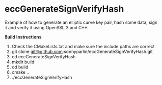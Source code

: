 # eccGenerateSignVerifyHash
Example of how to generate an elliptic curve key pair, hash some data, 
sign it and verify it using OpenSSL 3 and C++.

**Build Instructions**
1. Check the CMakeLists.txt and make sure the include paths are correct
2. git clone git@github.com:sonnyparlin/eccGenerateSignVerifyHash.git
3. cd eccGenerateSignVerifyHash
4. mkdir build
5. cd build
6. cmake ..
7. ./eccGenerateSignVerifyHash

